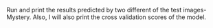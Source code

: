 Run and print the results predicted by two different of the test images-Mystery. Also, I will also print the cross validation scores of the model.